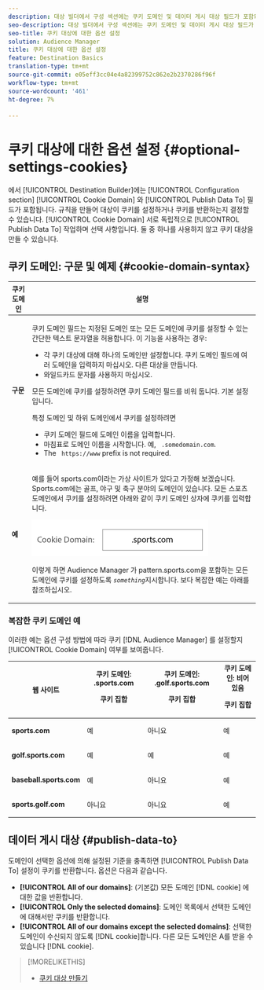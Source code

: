 ```yaml
---
description: 대상 빌더에서 구성 섹션에는 쿠키 도메인 및 데이터 게시 대상 필드가 포함되어 있습니다. 규칙을 만들어 대상이 쿠키를 설정하거나 쿠키를 반환하는지 결정할 수 있습니다. 쿠키 도메인 및 데이터 게시 서로 독립적으로 작동하며 선택 사항입니다. 둘 중 하나를 사용하지 않고 쿠키 대상을 만들 수 있습니다.
seo-description: 대상 빌더에서 구성 섹션에는 쿠키 도메인 및 데이터 게시 대상 필드가 포함되어 있습니다. 규칙을 만들어 대상이 쿠키를 설정하거나 쿠키를 반환하는지 결정할 수 있습니다. 쿠키 도메인 및 데이터 게시 서로 독립적으로 작동하며 선택 사항입니다. 둘 중 하나를 사용하지 않고 쿠키 대상을 만들 수 있습니다.
seo-title: 쿠키 대상에 대한 옵션 설정
solution: Audience Manager
title: 쿠키 대상에 대한 옵션 설정
feature: Destination Basics
translation-type: tm+mt
source-git-commit: e05eff3cc04e4a82399752c862e2b2370286f96f
workflow-type: tm+mt
source-wordcount: '461'
ht-degree: 7%

---
```



# 쿠키 대상에 대한 옵션 설정 {#optional-settings-cookies}

에서 [!UICONTROL Destination Builder]에는 [!UICONTROL Configuration section] [!UICONTROL Cookie Domain] 와 [!UICONTROL Publish Data To] 필드가 포함됩니다. 규칙을 만들어 대상이 쿠키를 설정하거나 쿠키를 반환하는지 결정할 수 있습니다. [!UICONTROL Cookie Domain] 서로 독립적으로 [!UICONTROL Publish Data To] 작업하며 선택 사항입니다. 둘 중 하나를 사용하지 않고 쿠키 대상을 만들 수 있습니다.

## 쿠키 도메인: 구문 및 예제 {#cookie-domain-syntax}

<!-- cookie-destination-options.xml -->

<table id="table_4F4F7562AFEE49F8917AAE5712B5CCE4"> 
 <thead> 
  <tr> 
   <th colname="col1" class="entry"> 쿠키 도메인 </th> 
   <th colname="col2" class="entry"> 설명 </th> 
  </tr>
 </thead>
 <tbody> 
  <tr> 
   <td colname="col1"> <p><b>구문</b> </p> </td> 
   <td colname="col2"> <p>쿠키 <span class="wintitle"> 도메인</span> 필드는 지정된 도메인 또는 모든 도메인에 쿠키를 설정할 수 있는 간단한 텍스트 문자열을 허용합니다. 이 기능을 사용하는 경우: </p> <p> 
     <ul id="ul_473CB59F2C0C4B358201BE5C8B27D73D"> 
      <li id="li_4E7F4691C1B54415963F7D5AA1558C9A">각 쿠키 대상에 대해 하나의 도메인만 설정합니다. 쿠키 도메인 필드에 여러 도메인을 <span class="wintitle"> 입력하지</span> 마십시오. 다른 <span class="wintitle"> 대상을</span> 만듭니다. </li> 
      <li id="li_AEBF5C5F3C264C5EA4A2A6063C3F377D">와일드카드 문자를 사용하지 마십시오. </li> 
     </ul> </p> <p> 모든 도메인에 쿠키를 설정하려면 <span class="wintitle"> 쿠키 도메인</span> 필드를 비워 둡니다. 기본 설정입니다. </p> <p>특정 도메인 및 하위 도메인에서 쿠키를 설정하려면 </p> <p> 
     <ul id="ul_F25BC0D8C40641A2A5CA338E5C258435"> 
      <li id="li_E236D8DEE4F24F9BBA36074F7049C12C">쿠키 도메인 필드에 도메인 <span class="wintitle"> 이름을</span> 입력합니다. </li> 
      <li id="li_0471C198EE344DE5963A3C2F70B9E78B">마침표로 도메인 이름을 시작합니다. 예, <code> .somedomain.com</code>. </li> 
      <li id="li_73D06F2BEF45487280C2245E1F6B8ED0">The <code> https://www</code> prefix is not required. </li> 
     </ul> </p> </td> 
  </tr> 
  <tr> 
   <td colname="col1"> <p><b>예</b> </p> </td> 
   <td colname="col2"> <p>예를 들어 sports.com이라는 가상 사이트가 있다고 가정해 보겠습니다. Sports.com에는 골프, 야구 및 축구 분야의 도메인이 있습니다. 모든 스포츠 도메인에서 쿠키를 설정하려면 아래와 같이 쿠키 도메인 <span class="wintitle"></span> 상자에 쿠키를 입력합니다. </p> <p> <img src="assets/sports-domain.png" id="image_8883477BB3B543648C97A441AD34C6DE" /> </p> <p>이렇게 하면 <span class="keyword"> Audience Manager</span> 가 pattern.sports.com을 포함하는 모든 도메인에 쿠키를 설정하도록 <code><i>something</i></code>지시합니다. 보다 복잡한 예는 아래를 참조하십시오. </p> </td> 
  </tr> 
 </tbody> 
</table>

### 복잡한 쿠키 도메인 예

이러한 예는 옵션 구성 방법에 따라 쿠키 [!DNL Audience Manager] 를 설정할지 [!UICONTROL Cookie Domain] 여부를 보여줍니다.

<table id="table_3A7B9479CDA6493FA8104D8D9841E914"> 
 <thead> 
  <tr> 
   <th colname="col1" class="entry"> 웹 사이트 </th> 
   <th colname="col2" class="entry">쿠키 도메인: .sports.com <p>쿠키 집합 </p> </th> 
   <th colname="col3" class="entry">쿠키 도메인: .golf.sports.com <p>쿠키 집합 </p> </th> 
   <th colname="col4" class="entry">쿠키 도메인: 비어 있음 <p>쿠키 집합 </p> </th> 
  </tr> 
 </thead>
 <tbody> 
  <tr> 
   <td colname="col1"> <p> <b>sports.com</b> </p> </td> 
   <td colname="col2"> 예 </td> 
   <td colname="col3"> 아니요 </td> 
   <td colname="col4"> 예 </td> 
  </tr> 
  <tr> 
   <td colname="col1"> <p> <b>golf.sports.com</b> </p> </td> 
   <td colname="col2"> 예 </td> 
   <td colname="col3"> 예 </td> 
   <td colname="col4"> 예 </td> 
  </tr> 
  <tr> 
   <td colname="col1"> <p> <b>baseball.sports.com</b> </p> </td> 
   <td colname="col2"> 예 </td> 
   <td colname="col3"> 아니요 </td> 
   <td colname="col4"> 예 </td> 
  </tr> 
  <tr> 
   <td colname="col1"> <p> <b>sports.golf.com</b> </p> </td> 
   <td colname="col2"> 아니요 </td> 
   <td colname="col3"> 아니요 </td> 
   <td colname="col4"> 예 </td> 
  </tr> 
 </tbody> 
</table>

## 데이터 게시 대상 {#publish-data-to}

도메인이 선택한 옵션에 의해 설정된 기준을 충족하면 [!UICONTROL Publish Data To] 설정이 쿠키를 반환합니다. 옵션은 다음과 같습니다.

* **[!UICONTROL All of our domains]**: (기본값) 모든 도메인 [!DNL cookie] 에 대한 값을 반환합니다.
* **[!UICONTROL Only the selected domains]**: 도메인 목록에서 선택한 도메인에 대해서만 쿠키를 반환합니다.
* **[!UICONTROL All of our domains except the selected domains]**: 선택한 도메인이 수신되지 않도록 [!DNL cookie]합니다. 다른 모든 도메인은 A를 받을 수 있습니다 [!DNL cookie].

>[!MORELIKETHIS]
>
>* [쿠키 대상 만들기](../../features/destinations/create-cookie-destination.md)